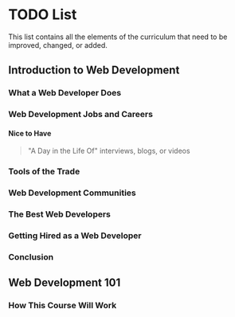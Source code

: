 # TODO List

This list contains all the elements of the curriculum that need to be improved, changed, or added.

## Introduction to Web Development
### What a Web Developer Does
### Web Development Jobs and Careers
#### Nice to Have
> "A Day in the Life Of" interviews, blogs, or videos
### Tools of the Trade
### Web Development Communities
### The Best Web Developers
### Getting Hired as a Web Developer
### Conclusion

## Web Development 101
### How This Course Will Work